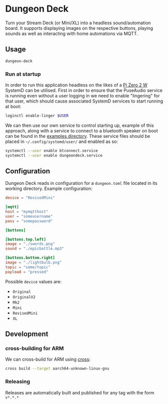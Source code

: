 # Dungeon Deck

Turn your Stream Deck (or Mini/XL) into a headless sound/automation board. It
supports displaying images on the respective buttons, playing sounds as well as
interacting with home automations via MQTT.

## Usage

```sh
dungeon-deck
```

### Run at startup

In order to run this application headless on the likes of a
[Pi Zero 2 W](https://www.raspberrypi.com/products/raspberry-pi-zero-2-w/)
SystemD can be utilised. First in order to ensure that the PuseAudio service is
running even without a user logging in we need to enable "lingering" for that
user, which should cause associated SystemD services to start running at boot:

```sh
loginctl enable-linger $USER
```

We can then use our own service to control starting up, example of this
approach, along with a service to connect to a bluetooth speaker on boot can be
found in the [examples directory](./examples/). These service files should be
placed in `~/.config/systemd/user/` and enabled as so:

```sh
systemctl --user enable btconnect.service
systemctl --user enable dungeondeck.service
```

## Configuration

Dungeon Deck reads in configuration for a `dungeon.toml` file located in its
working directory. Example configuration:

```toml
device = "RevisedMini"

[mqtt]
host = "mymqtthost"
user = "someusername"
pass = "somepassword"

[buttons]

[buttons.top.left]
image = "./swords.png"
sound = "./epicbattle.mp3"

[buttons.bottom.right]
image = "./lightbulb.png"
topic = "some/topic"
payload = "pressed"
```

Possible `device` values are:

- `Original`
- `OriginalV2`
- `Mk2`
- `Mini`
- `RevisedMini`
- `XL`

## Development

### cross-building for ARM

We can cross-build for ARM using [cross](https://github.com/cross-rs/cross):

```sh
cross build --target aarch64-unknown-linux-gnu
```

### Releasing

Releases are automatically built and published for any tag with the form
`v*.*.*`
